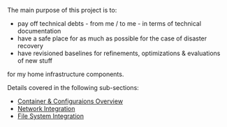 The main purpose of this project is to:

* pay off technical debts - from me / to me - in terms of technical documentation 
* have a safe place for as much as possible for the case of disaster recovery
* have revisioned baselines for refinements, optimizations & evaluations of new stuff

for my home infrastructure components.

Details covered in the following sub-sections:

- [Container & Configuraions Overview](docs/container-configuration-overview.md)
- [Network Integration](docs/l4-network-integration.md)
- [File System Integration](docs/file-system-integration.md)